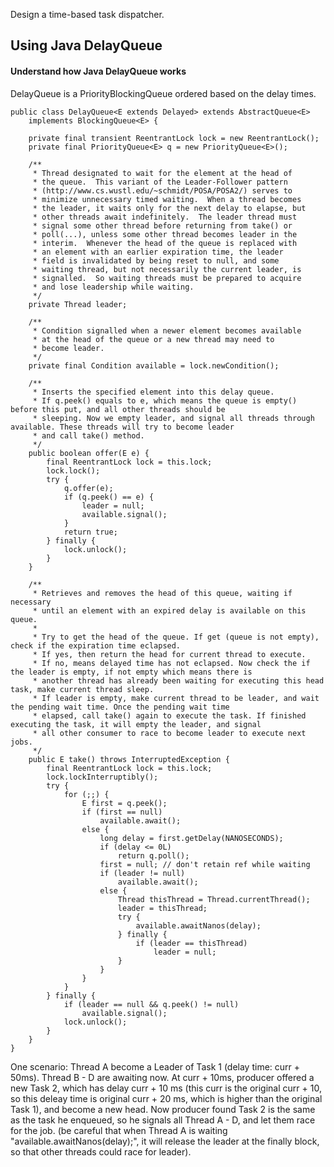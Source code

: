 Design a time-based task dispatcher.

## Using Java DelayQueue

#### Understand how Java DelayQueue works

DelayQueue is a PriorityBlockingQueue ordered based on the delay times.

```
public class DelayQueue<E extends Delayed> extends AbstractQueue<E>
    implements BlockingQueue<E> {

    private final transient ReentrantLock lock = new ReentrantLock();
    private final PriorityQueue<E> q = new PriorityQueue<E>();

    /**
     * Thread designated to wait for the element at the head of
     * the queue.  This variant of the Leader-Follower pattern
     * (http://www.cs.wustl.edu/~schmidt/POSA/POSA2/) serves to
     * minimize unnecessary timed waiting.  When a thread becomes
     * the leader, it waits only for the next delay to elapse, but
     * other threads await indefinitely.  The leader thread must
     * signal some other thread before returning from take() or
     * poll(...), unless some other thread becomes leader in the
     * interim.  Whenever the head of the queue is replaced with
     * an element with an earlier expiration time, the leader
     * field is invalidated by being reset to null, and some
     * waiting thread, but not necessarily the current leader, is
     * signalled.  So waiting threads must be prepared to acquire
     * and lose leadership while waiting.
     */
    private Thread leader;

    /**
     * Condition signalled when a newer element becomes available
     * at the head of the queue or a new thread may need to
     * become leader.
     */
    private final Condition available = lock.newCondition();
    
    /**
     * Inserts the specified element into this delay queue.
     * If q.peek() equals to e, which means the queue is empty() before this put, and all other threads should be 
     * sleeping. Now we empty leader, and signal all threads through available. These threads will try to become leader
     * and call take() method.
     */
    public boolean offer(E e) {
        final ReentrantLock lock = this.lock;
        lock.lock();
        try {
            q.offer(e);
            if (q.peek() == e) {
                leader = null;
                available.signal();
            }
            return true;
        } finally {
            lock.unlock();
        }
    }
    
    /**
     * Retrieves and removes the head of this queue, waiting if necessary
     * until an element with an expired delay is available on this queue.
     *
     * Try to get the head of the queue. If get (queue is not empty), check if the expiration time eclapsed.
     * If yes, then return the head for current thread to execute.
     * If no, means delayed time has not eclapsed. Now check the if the leader is empty, if not empty which means there is 
     * another thread has already been waiting for executing this head task, make current thread sleep.
     * If leader is empty, make current thread to be leader, and wait the pending wait time. Once the pending wait time 
     * elapsed, call take() again to execute the task. If finished executing the task, it will empty the leader, and signal 
     * all other consumer to race to become leader to execute next jobs.
     */
    public E take() throws InterruptedException {
        final ReentrantLock lock = this.lock;
        lock.lockInterruptibly();
        try {
            for (;;) {
                E first = q.peek();
                if (first == null)
                    available.await();
                else {
                    long delay = first.getDelay(NANOSECONDS);
                    if (delay <= 0L)
                        return q.poll();
                    first = null; // don't retain ref while waiting
                    if (leader != null)
                        available.await();
                    else {
                        Thread thisThread = Thread.currentThread();
                        leader = thisThread;
                        try {
                            available.awaitNanos(delay);
                        } finally {
                            if (leader == thisThread)
                                leader = null;
                        }
                    }
                }
            }
        } finally {
            if (leader == null && q.peek() != null)
                available.signal();
            lock.unlock();
        }
    }
}
```

One scenario: Thread A become a Leader of Task 1 (delay time: curr + 50ms). Thread B - D are awaiting now. At curr + 10ms, producer offered a new Task 2, which has delay curr + 10 ms (this curr is the original curr + 10, so this deleay time is original curr + 20 ms, which is higher than the original Task 1), and become a new head. Now producer found Task 2 is the same as the task he enqueued, so he signals all Thread A - D, and let them race for the job. (be careful that when Thread A is waiting "available.awaitNanos(delay);", it will release the leader at the finally block, so that other threads could race for leader).

```

```

